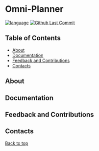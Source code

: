 # Omni-Planner
[![language](https://img.shields.io/badge/language-JS-239120)](https://developer.mozilla.org/en-US/docs/Web/JavaScript)
[![Github Last Commit](https://img.shields.io/github/last-commit/avichaljadeja2002/omni-planner)](#)

## Table of Contents
- [About](#-about)
- [Documentation](#-documentation)
- [Feedback and Contributions](#-feedback-and-contributions)
- [Contacts](#-contacts)


## About

## Documentation

## Feedback and Contributions

## Contacts

[Back to top](#top)